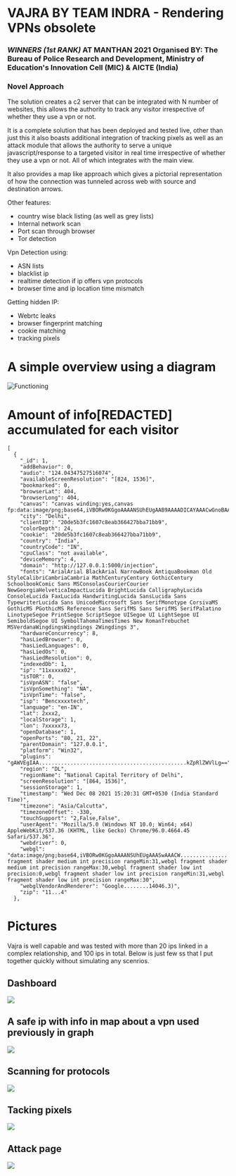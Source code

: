 # VAJRA BY TEAM INDRA - Rendering VPNs obsolete
### *WINNERS (1st RANK)* AT MANTHAN 2021 Organised BY: The Bureau of Police Research and Development, Ministry of Education's Innovation Cell (MIC) & AICTE (India)

### Novel Approach
The solution creates a c2 server that can be integrated with N number of websites, this allows the authority to track any visitor irrespective of whether they use a vpn or not. 

It is a complete solution that has been deployed and tested live, other than just this it also boasts additional integration of tracking pixels as well as an attack module that allows the authority to serve a unique javascript/response to a targeted visitor in real time irrespective of whether they use a vpn or not. All of which integrates with the main view.

It also provides a map like approach which gives a pictorial representation of how the connection was tunneled across web with source and destination arrows.

Other features:
- country wise black listing (as well as grey lists)
- Internal network scan
- Port scan through browser
- Tor detection

Vpn Detection using:
- ASN lists
- blacklist ip
- realtime detection if ip offers vpn protocols
- browser time and ip location time mismatch

Getting hidden IP:
- Webrtc leaks
- browser fingerprint matching
- cookie matching
- tracking pixels

# A simple overview using a diagram
![Functioning](https://github.com/abankalarm/VAJRA-1st_at_Manthan_hackathon/blob/main/Network%20diagram%20example.png)

# Amount of info[REDACTED] accumulated for each visitor
```
[
  {
    "_id": 1, 
    "addBehavior": 0, 
    "audio": "124.04347527516074", 
    "availableScreenResolution": "[824, 1536]", 
    "bookmarked": 0, 
    "browserLat": 404, 
    "browserLong": 404, 
    "canvas": "canvas winding:yes,canvas fp:data:image/png;base64,iVBORw0KGgoAAAANSUhEUgAAB9AAAADICAYAAACwGnoBAAAAAXNSR0IArs4c6QAAIABJREFUeF7s3Xl8XXWd//HXSdJ9A1qgLdBSSssmWwVEBkXUEQUXGBUcBa0shQFBmRGdGWVE0RkVHRUUoSx2Rp2Hy8yAg6AwjKDwQ0AEC7JT6AZlaaEb3ZLc83t8Tu5Jb25vknuTmzShr+/jwSNN7vku53luwh/v+/l+EwZ4S0l3AfYH9gGmA1OBScCE4r8r3cEiYDmwDIh/LwAeBR5KSJ7NO6Sko4B9gf1Kvm4PjACGF7/Gv/P/ouv6sv82FL9/BXgYeCT/mpC82r6.....................VRAgQIECBAgAABAgQIECBAgAABAgQIECBAgAABAgQIECgpIKCX1DWbAAECBAgQIECAAAECBAgQIECAAAECBAgQIECAAAECBKoRENCrOZVFCRAgQIAAAQIECBAgQIAAAQIECBAgQIAAAQIECBAgQKCkgIBeUtdsAgQIECBAgAABAgQIECBAgAABAgQIECBAgAABAgQIEKhGQECv5lQWJUCAAAECBAgQIECAAAECBAgQIECAAAECBAgQIECAAIGSAgJ6SV2zCRAgQIAAAQIECBAgQIAAAQIECBAgQIAAAQIECBAgQKAaAQG9mlNZlAABAgQIECBAgAABAgQIECBAgAABAgQIECBAgAABAgRKCgjoJXXNJkCAAAECBAgQIECAAAECBAgQIECAAAECBAgQIECAAIFqBAT0ak5lUQIECBAgQIAAAQIECBAgQIAAAQIECBAgQIAAAQIECBAoKfAxezO2TxnqrJ4AAAAASUVORK5CYII=", 
    "city": "Delhi", 
    "clientID": "20de5b3fc1607c8eab366427bba71bb9", 
    "colorDepth": 24, 
    "cookie": "20de5b3fc1607c8eab366427bba71bb9", 
    "country": "India", 
    "countryCode": "IN", 
    "cpuClass": "not available", 
    "deviceMemory": 4, 
    "domain": "http://127.0.0.1:5000/injection", 
    "fonts": "ArialArial BlackArial NarrowBook AntiquaBookman Old StyleCalibriCambriaCambria MathCenturyCentury GothicCentury SchoolbookComic Sans MSConsolasCourierCourier NewGeorgiaHelveticaImpactLucida BrightLucida CalligraphyLucida ConsoleLucida FaxLucida HandwritingLucida SansLucida Sans TypewriterLucida Sans UnicodeMicrosoft Sans SerifMonotype CorsivaMS GothicMS PGothicMS Reference Sans SerifMS Sans SerifMS SerifPalatino LinotypeSegoe PrintSegoe ScriptSegoe UISegoe UI LightSegoe UI SemiboldSegoe UI SymbolTahomaTimesTimes New RomanTrebuchet MSVerdanaWingdingsWingdings 2Wingdings 3", 
    "hardwareConcurrency": 8, 
    "hasLiedBrowser": 0, 
    "hasLiedLanguages": 0, 
    "hasLiedOs": 0, 
    "hasLiedResolution": 0, 
    "indexedDb": 1, 
    "ip": "11xxxxx02", 
    "isTOR": 0, 
    "isVpnASN": "false", 
    "isVpnSomething": "NA", 
    "isVpnTime": "false", 
    "isp": "Bencxxxxtech", 
    "language": "en-IN", 
    "lat": 2xxx2, 
    "localStorage": 1, 
    "lon": 7xxxxx73, 
    "openDatabase": 1, 
    "openPorts": "80, 21, 22", 
    "parentDomain": "127.0.0.1", 
    "platform": "Win32", 
    "plugins": "gAWVEgIAA...............................................kZpRlZWVlLg==", 
    "region": "DL", 
    "regionName": "National Capital Territory of Delhi", 
    "screenResolution": "[864, 1536]", 
    "sessionStorage": 1, 
    "timestamp": "Wed Dec 08 2021 15:20:31 GMT+0530 (India Standard Time)", 
    "timezone": "Asia/Calcutta", 
    "timezoneOffset": -330, 
    "touchSupport": "2,False,False", 
    "userAgent": "Mozilla/5.0 (Windows NT 10.0; Win64; x64) AppleWebKit/537.36 (KHTML, like Gecko) Chrome/96.0.4664.45 Safari/537.36", 
    "webdriver": 0, 
    "webgl": "data:image/png;base64,iVBORw0KGgoAAAANSUhEUgAAASwAAACW.............................................sion:0,webgl fragment shader medium int precision rangeMin:31,webgl fragment shader medium int precision rangeMax:30,webgl fragment shader low int precision:0,webgl fragment shader low int precision rangeMin:31,webgl fragment shader low int precision rangeMax:30", 
    "webglVendorAndRenderer": "Google........14046.3)", 
    "zip": "11...4"
  },
```

# Pictures

Vajra is well capable and was tested with more than 20 ips linked in a complex relationship, and 100 ips in total. 
Below is just few ss that I put together quickly without simulating any scenrios.

## Dashboard
![](https://github.com/abankalarm/VAJRA-1st_at_Manthan_hackathon/blob/main/pics/dash.png)

## A safe ip with info in map about a vpn used previously in graph
![](https://github.com/abankalarm/VAJRA-1st_at_Manthan_hackathon/blob/main/pics/whitelist.jpg)

## Scanning for protocols
![](https://github.com/abankalarm/VAJRA-1st_at_Manthan_hackathon/blob/main/pics/protocols.png)

## Tacking pixels 
![](https://github.com/abankalarm/VAJRA-1st_at_Manthan_hackathon/blob/main/pics/pixels.png)

## Attack page
![](https://github.com/abankalarm/VAJRA-1st_at_Manthan_hackathon/blob/main/pics/attack%20page.png)
